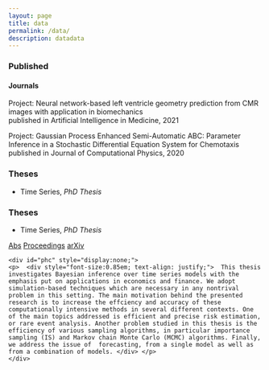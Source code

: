 ```yaml
---
layout: page
title: data
permalink: /data/
description: datadata
---
```


<script type="text/javascript">
 function showhide(id) {
    var e = document.getElementById(id);
    e.style.display = (e.style.display == 'block') ? 'none' : 'block';
 }
</script>

### Published

#### Journals 

Project: Neural network-based left ventricle geometry prediction from CMR images with application in biomechanics  
published in Artificial Intelligence in Medicine, 2021

Project: Gaussian Process Enhanced Semi-Automatic ABC: Parameter Inference in a Stochastic Differential Equation System for Chemotaxis  
published in Journal of Computational Physics, 2020


### Theses
* Time Series, _PhD Thesis_
	

### Theses
* Time Series, _PhD Thesis_
	
	 
<a href="javascript:showhide('phc')" class="btn btn-sm z-depth-0" role="button" target="_blank">	  <i class="fa fa-sticky-note" aria-hidden="true"></i>Abs</a>
	  <a href="/assets/papers/windowed_matching_ec19.pdf" class="btn btn-sm z-depth-0" role="button" target="_blank"><i class="fa-solid fa-file-pdf"></i></a>
	  <a href="https://dl.acm.org/doi/10.1145/3328526.3329573" class="btn btn-sm z-depth-0" role="button" target="_blank">Proceedings</a>
	  <a href="http://arxiv.org/abs/1808.03526" class="btn btn-sm z-depth-0" role="button" target="_blank">arXiv</a>
	  
	<div id="phc" style="display:none;">
	<p>  <div style="font-size:0.85em; text-align: justify;">  This thesis investigates Bayesian inference over time series models with the emphasis put on applications in economics and finance. We adopt simulation-based techniques which are necessary in any nontrival problem in this setting. The main motivation behind the presented research is to increase the effciency and accuracy of these computationally intensive methods in several different contexts. One of the main topics addressed is efficient and precise risk estimation, or rare event analysis. Another problem studied in this thesis is the efficiency of various sampling algorithms, in particular importance sampling (IS) and Markov chain Monte Carlo (MCMC) algorithms. Finally, we address the issue of  forecasting, from a single model as well as from a combination of models. </div> </p>
	</div>
	

